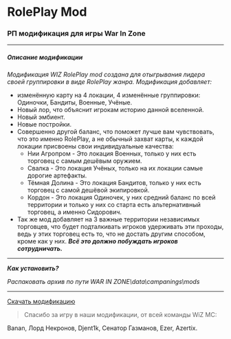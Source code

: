 # RolePlay Mod
### РП модификация для игры War In Zone
---
##### Описание модификации
_Модификация WIZ RolePlay mod создана для отыгрывания лидера своей группировки в виде RolePlay жанра.
Модификация добавляет:_ 
* изменённую карту на 4 локации, 4 изменённые группировки: Одиночки, Бандиты, Военные, Учёные.
* Новый лор, что объяснит игрокам историю данной вселенной.
* Новый эмбиент.
* Новые постройки.
* Совершенно другой баланс, что поможет лучше вам чувствовать, что это именно RolePlay, а не обычный захват карты, к каждой локации присвоены свои индивидуальные качества: 
  * Нии Агропром - Это локация Военных, только у них есть торговец с самым дешёвым оружием. 
  * Свалка - Это локация Учёных, только на их локации самые дорогие артефакты. 
  * Тёмная Долина - Это локация Бандитов, только у них есть торговец с самой дешёвой экипировкой. 
  * Кордон - Это локация Одиночек, у них средний баланс по всей территории и только у них со старта есть альтернативный торговец, а именно Сидорович.
* Так же мод добавляет на 3 важные территории независимых торговцев, что будет подталкивать игроков удерживать эти проходы, ведь у этих торговец есть то, что не достать другим способом, кроме как  у них.
___Всё это должно побуждать игроков сотрудничать.___
---
___Как установить?___

_Распаковать архив по пути WAR IN ZONE\data\campanings\mods_
***
[Скачать модификацию](https://github.com/WIZ-mod-community/WIZRolePlaymod/releases)
>Спасибо за игру в наши модификации, от всей команды WiZ MC:
>
Banan, Лорд Некронов, Djent1k, Cенатор Газманов, Ezer, Azertix.
